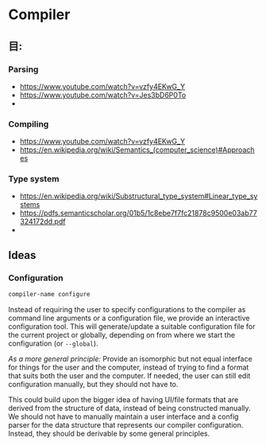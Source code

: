 # Compiler

## 目:

### Parsing

- https://www.youtube.com/watch?v=vzfy4EKwG_Y
- https://www.youtube.com/watch?v=Jes3bD6P0To
- 

### Compiling

- https://www.youtube.com/watch?v=vzfy4EKwG_Y
- https://en.wikipedia.org/wiki/Semantics_(computer_science)#Approaches

### Type system

- https://en.wikipedia.org/wiki/Substructural_type_system#Linear_type_systems
- https://pdfs.semanticscholar.org/01b5/1c8ebe7f7fc21878c9500e03ab77324172dd.pdf
- 

## Ideas

### Configuration

```sh
compiler-name configure
```

Instead of requiring the user to specify configurations to the compiler as command line arguments or a configuration file, we provide an interactive configuration tool. This will generate/update a suitable configuration file for the current project or globally, depending on from where we start the configuration (or `--global`).

_As a more general principle:_ Provide an isomorphic but not equal interface for things for the user and the computer, instead of trying to find a format that suits both the user and the computer. If needed, the user can still edit configuration manually, but they should not have to.

This could build upon the bigger idea of having UI/file formats that are derived from the structure of data, instead of being constructed manually. We should not have to manually maintain a user interface and a config parser for the data structure that represents our compiler configuration. Instead, they should be derivable by some general principles.